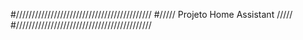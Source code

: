 #///////////////////////////////////////////
#/////    Projeto Home Assistant       /////
#///////////////////////////////////////////
